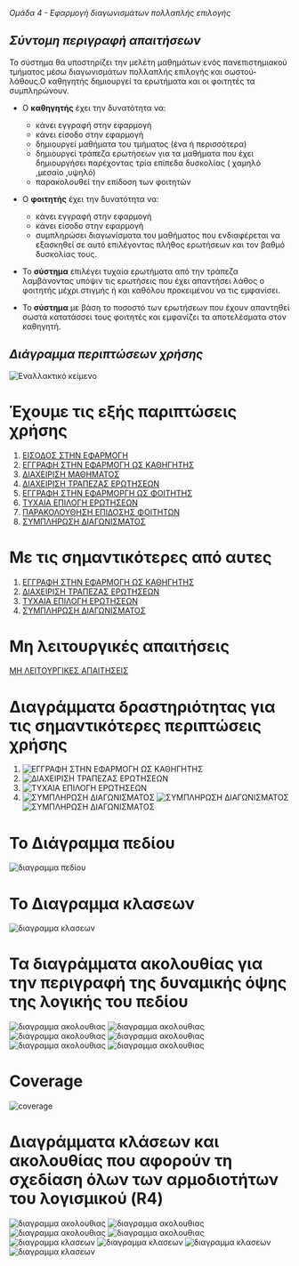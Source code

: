  *Ομάδα 4 - Εφαρμογή διαγωνισμάτων πολλαπλής επιλογής*

## *Σύντομη περιγραφή απαιτήσεων*

Το σύστημα θα υποστηρίζει την μελέτη μαθημάτων ενός πανεπιστημιακού τμήματος μέσω διαγωνισμάτων πολλαπλής επιλογής και σωστού-λάθους.Ο καθηγητής δημιουργεί τα ερωτήματα και οι φοιτητές τα συμπληρώνουν.

* Ο **καθηγητής** έχει την δυνατότητα να:
  
  * κάνει εγγραφή στην εφαρμογή
  * κάνει είσοδο στην εφαρμογή
  * δημιουργεί μαθήματα του τμήματος (ένα ή περισσότερα)
  * δημιουργεί τράπεζα ερωτήσεων για τα μαθήματα  που έχει δημιουργήσει παρέχοντας τρία επίπεδα δυσκολίας ( χαμηλό ,μεσαίο ,υψηλό)
  * παρακολουθεί την επίδοση των φοιτητών 

* Ο **φοιτητής** έχει την δυνατότητα να:
  * κάνει εγγραφή στην εφαρμογή
  * κάνει είσοδο στην εφαρμογή
  * συμπληρώσει διαγωνίσματα του μαθήματος που ενδιαφέρεται να εξασκηθεί σε αυτό επιλέγοντας πλήθος ερωτήσεων και τον βαθμό δυσκολίας τους.
    

* Το **σύστημα** επιλέγει τυχαία  ερωτήματα από την τράπεζα λαμβάνοντας υπόψιν τις ερωτήσεις που έχει απαντήσει λάθος ο φοιτητής μέχρι στιγμής ή και καθόλου προκειμένου να τις εμφανίσει.



* Το **σύστημα** με βάση το ποσοστό των  ερωτήσεων που έχουν απαντηθεί σωστά κατατάσσει τους φοιτητές και εμφανίζει τα αποτελέσματα στον καθηγητή.

## *Διάγραμμα περιπτώσεων χρήσης*



![Εναλλακτικό κείμενο](docs/images/usecase_digramr2.png "περιγραφή") 

# Έχουμε τις εξής παριπτώσεις χρήσης
1. [ΕΙΣΟΔΟΣ ΣΤΗΝ ΕΦΑΡΜΟΓΗ](docs/markdown/use_case_login_in_app.md)
2. [ΕΓΓΡΑΦΗ ΣΤΗΝ ΕΦΑΡΜΟΓΗ ΩΣ ΚΑΘΗΓΗΤΗΣ](docs/markdown/use_case_register_as_professor.md)
3. [ΔΙΑΧΕΙΡΙΣΗ ΜΑΘΗΜΑΤΟΣ](docs/markdown/use_case_subject_management.md)
4. [ΔΙΑΧΕΙΡΙΣΗ ΤΡΑΠΕΖΑΣ ΕΡΩΤΗΣΕΩΝ](docs/markdown/usecase_questions_management.md)
5. [ΕΓΓΡΑΦΗ ΣΤΗΝ ΕΦΑΡΜΟΡΓΗ ΩΣ ΦΟΙΤΗΤΗΣ](docs/markdown/usecase_register_as_student.md)
6. [ΤΥΧΑΙΑ ΕΠΙΛΟΓΗ ΕΡΩΤΗΣΕΩΝ](docs/markdown/usecase_random_questions.md)
7. [ΠΑΡΑΚΟΛΟΥΘΗΣΗ ΕΠΙΔΟΣΗΣ ΦΟΙΤΗΤΩΝ](docs/markdown/usecase_success.md)
8. [ΣΥΜΠΛΗΡΩΣΗ ΔΙΑΓΩΝΙΣΜΑΤΟΣ](docs/markdown/usecase_test_creation.md) 

# Με τις σημαντικότερες από αυτες
1. [ ΕΓΓΡΑΦΗ ΣΤΗΝ ΕΦΑΡΜΟΓΗ ΩΣ ΚΑΘΗΓΗΤΗΣ](docs/markdown/use_case_register_as_professor.md)
2. [ΔΙΑΧΕΙΡΙΣΗ ΤΡΑΠΕΖΑΣ ΕΡΩΤΗΣΕΩΝ](docs/markdown/usecase_questions_management.md)
3. [ΤΥΧΑΙΑ ΕΠΙΛΟΓΗ ΕΡΩΤΗΣΕΩΝ](docs/markdown/usecase_random_questions.md)
4. [ΣΥΜΠΛΗΡΩΣΗ ΔΙΑΓΩΝΙΣΜΑΤΟΣ](docs/markdown/usecase_test_creation.md)
   

# Μη λειτουργικές απαιτήσεις
  [ΜΗ ΛΕΙΤΟΥΡΓΙΚΕΣ ΑΠΑΙΤΗΣΕΙΣ](docs/markdown/non_functionalrequirements.md)


# Διαγράμματα δραστηριότητας για τις σημαντικότερες περιπτώσεις χρήσης
1. ![ΕΓΓΡΑΦΗ ΣΤΗΝ ΕΦΑΡΜΟΓΗ ΩΣ ΚΑΘΗΓΗΤΗΣ](docs/images/r2_register_as_prpf_act.png)
2. ![ΔΙΑΧΕΙΡΙΣΗ ΤΡΑΠΕΖΑΣ ΕΡΩΤΗΣΕΩΝ](docs/images/r2_quest_manag_act.png)
3. ![ΤΥΧΑΙΑ ΕΠΙΛΟΓΗ ΕΡΩΤΗΣΕΩΝ](docs/images/random_choice_of_questions_act.png)
4. ![ΣΥΜΠΛΗΡΩΣΗ ΔΙΑΓΩΝΙΣΜΑΤΟΣ](docs/images/r2_test_creation_act3.png)
   ![ΣΥΜΠΛΗΡΩΣΗ ΔΙΑΓΩΝΙΣΜΑΤΟΣ](docs/images/r2_test_creation_act1.png)
   ![ΣΥΜΠΛΗΡΩΣΗ ΔΙΑΓΩΝΙΣΜΑΤΟΣ](docs/images/r2_test_creation_act2.png)




# Το Διάγραμμα πεδίου 
![διαγραμμα πεδίου](docs/images/r2_field.png)


# Το Διαγραμμα κλασεων
![διαγραμμα κλασεων ](docs/images/r3_classdiagram_final.png)


# Τα διαγράμματα ακολουθίας για την περιγραφή της δυναμικής όψης της λογικής του πεδίου 
![διαγραμμα ακολουθιας ](docs/images/sd_checkAns.png)
![διαγραμμα ακολουθιας ](docs/images/sd_choose_random_all_questions.png)
![διαγραμμα ακολουθιας ](docs/images/sd_delete_subject.png)
![διαγραμμα ακολουθιας ](docs/images/sd_setStatequestion.png)
![διαγραμμα ακολουθιας ](docs/images/sd_updateScore.png)
![διαγραμμα ακολουθιας ](docs/images/sd_update_subject.png)

# Coverage
![coverage ](docs/images/coverage.png)
# Διαγράμματα κλάσεων και ακολουθίας που αφορούν τη σχεδίαση όλων των αρμοδιοτήτων του λογισμικού (R4)
![διαγραμμα ακολουθιας ](docs/images/sd_createprofessoraccount.png)
![διαγραμμα ακολουθιας ](docs/images/sd_verificationLogin.png)
![διαγραμμα ακολουθιας ](docs/images/sd_createsubject.png)
![διαγραμμα ακολουθιας ](docs/images/sd_searchQuestion.png)
![διαγραμμα κλασεων ](docs/images/class_diagramloginActivity.png)
![διαγραμμα κλασεων ](docs/images/class_diagramCreatesubject.png)
![διαγραμμα κλασεων ](docs/images/class_diagramcreateQuestion.png)
![διαγραμμα κλασεων ](docs/images/class_diagramsingUpProfessorActivity.png)





   









